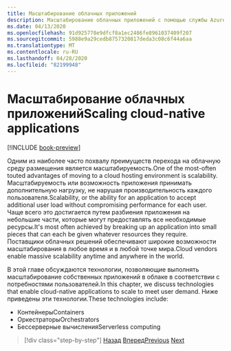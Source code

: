 ```yaml
---
title: Масштабирование облачных приложений
description: Масштабирование облачных приложений с помощью службы Azure Kubernetes и функций Azure для удовлетворения потребностей пользователей с учетом экономичного способа.
ms.date: 04/13/2020
ms.openlocfilehash: 91d925778e9dfcf8a1ec2486fe8961037409f207
ms.sourcegitcommit: 5988e9a29cedb8757320817deda3c08c6f44a6aa
ms.translationtype: MT
ms.contentlocale: ru-RU
ms.lasthandoff: 04/28/2020
ms.locfileid: "82199948"
---
```

# <a name="scaling-cloud-native-applications"></a><span data-ttu-id="03278-103">Масштабирование облачных приложений</span><span class="sxs-lookup"><span data-stu-id="03278-103">Scaling cloud-native applications</span></span>

[!INCLUDE [book-preview](../../../includes/book-preview.md)]

<span data-ttu-id="03278-104">Одним из наиболее часто похвалу преимуществ перехода на облачную среду размещения является масштабируемость.</span><span class="sxs-lookup"><span data-stu-id="03278-104">One of the most-often touted advantages of moving to a cloud hosting environment is scalability.</span></span> <span data-ttu-id="03278-105">Масштабируемость или возможность приложения принимать дополнительную нагрузку, не нарушая производительность каждого пользователя.</span><span class="sxs-lookup"><span data-stu-id="03278-105">Scalability, or the ability for an application to accept additional user load without compromising performance for each user.</span></span> <span data-ttu-id="03278-106">Чаще всего это достигается путем разбиения приложения на небольшие части, которые могут предоставлять все необходимые ресурсы.</span><span class="sxs-lookup"><span data-stu-id="03278-106">It's most often achieved by breaking up an application into small pieces that can each be given whatever resources they require.</span></span> <span data-ttu-id="03278-107">Поставщики облачных решений обеспечивают широкие возможности масштабирования в любое время и в любой точке мира.</span><span class="sxs-lookup"><span data-stu-id="03278-107">Cloud vendors enable massive scalability anytime and anywhere in the world.</span></span>

 <span data-ttu-id="03278-108">В этой главе обсуждаются технологии, позволяющие выполнять масштабирование собственных приложений в облаке в соответствии с потребностями пользователей.</span><span class="sxs-lookup"><span data-stu-id="03278-108">In this chapter, we discuss technologies that enable cloud-native applications to scale to meet user demand.</span></span> <span data-ttu-id="03278-109">Ниже приведены эти технологии.</span><span class="sxs-lookup"><span data-stu-id="03278-109">These technologies include:</span></span>

- <span data-ttu-id="03278-110">Контейнеры</span><span class="sxs-lookup"><span data-stu-id="03278-110">Containers</span></span>
- <span data-ttu-id="03278-111">Оркестраторы</span><span class="sxs-lookup"><span data-stu-id="03278-111">Orchestrators</span></span>
- <span data-ttu-id="03278-112">Бессерверные вычисления</span><span class="sxs-lookup"><span data-stu-id="03278-112">Serverless computing</span></span>

>[!div class="step-by-step"]
><span data-ttu-id="03278-113">[Назад](centralized-configuration.md)
>[Вперед](leverage-containers-orchestrators.md)</span><span class="sxs-lookup"><span data-stu-id="03278-113">[Previous](centralized-configuration.md)
[Next](leverage-containers-orchestrators.md)</span></span>
